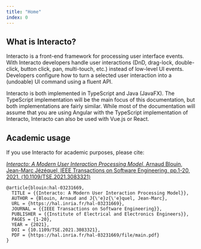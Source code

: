 ```yaml
---
title: "Home"
index: 0
---
```


## What is Interacto?

Interacto is a front-end framework for processing user interface events.
With Interacto developers handle user interactions (DnD, drag-lock, double-click, button click, pan, multi-touch, etc.) instead of low-level UI events.
Developers configure how to turn a selected user interaction into a (undoable) UI command using a fluent API.

Interacto is both implemented in TypeScript and Java (JavaFX). The TypeScript implementation will be the main focus
of this documentation, but both implementations are fairly similar. While most of the documentation will assume
that you are using Angular with the TypeScript implementation of Interacto, Interacto can also be used with
Vue.js or React.


## Academic usage

If you use Interacto for academic purposes, please cite:

[*Interacto: A Modern User Interaction Processing Model*, Arnaud Blouin, Jean-Marc Jézéquel, IEEE Transactions on Software Engineering, pp.1-20, 2021. ⟨10.1109/TSE.2021.3083321⟩](https://hal.inria.fr/hal-03231669)

```
@article{blouin:hal-03231669,
  TITLE = {{Interacto: A Modern User Interaction Processing Model}},
  AUTHOR = {Blouin, Arnaud and J{\'e}z{\'e}quel, Jean-Marc},
  URL = {https://hal.inria.fr/hal-03231669},
  JOURNAL = {{IEEE Transactions on Software Engineering}},
  PUBLISHER = {{Institute of Electrical and Electronics Engineers}},
  PAGES = {1-20},
  YEAR = {2021},
  DOI = {10.1109/TSE.2021.3083321},
  PDF = {https://hal.inria.fr/hal-03231669/file/main.pdf}
}

```
